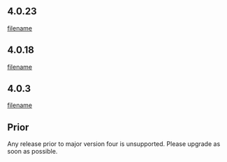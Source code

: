 ## 4.0.23

[filename](/releases/4.0.23.md ':include')

## 4.0.18

[filename](/releases/4.0.18.md ':include')

## 4.0.3

[filename](releases/4.0.3.md ':include')

## Prior

Any release prior to major version four is unsupported. Please upgrade as soon as possible.